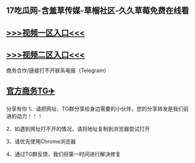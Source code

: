 17吃瓜网-含羞草传媒-草榴社区-久久草莓免费在线看
---
[>>>视频一区入口<<<](https://pm-51.github.io/)
----
[>>>视频二区入口<<<](https://pm-51.github.io/)
----
商务合作/链接打不开联系电报（Telegram）

[官方商务TG✈️](https://t.me/Wenge58/)
---
分享有你
1、请把网址、TG群分享给身边需要的小伙伴，您的分享转发是我们前进的动力！！！

2、如遇到网址打不开的情况，请将地址复制到浏览器尝试打开

3、请优先使用Chrome浏览器

4、通过TG群反馈，我们将第一时间进行解决修复

